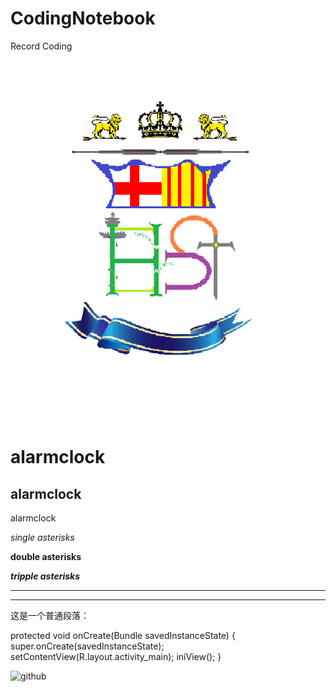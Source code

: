 # CodingNotebook


<div align=left> Record Coding </div>

<div align=center><img width="550" height="590" src="https://github.com/harrytsz/CodingNotebook/blob/master/Pictures/PIC.PNG"/></div>


alarmclock
==
alarmclock
-
alarmclock
 
*single asterisks*
 
**double asterisks**
 
***tripple asterisks***
 
- - -
* * *
 
这是一个普通段落：
 
protected void onCreate(Bundle savedInstanceState) {
super.onCreate(savedInstanceState);
setContentView(R.layout.activity_main);
iniView(); 
}
 
![github](/res/drawable-hdpi/ic_launcher.png)
